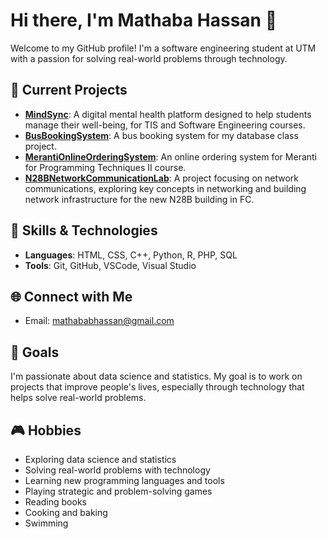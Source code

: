 # Hi there, I'm Mathaba Hassan 👋

Welcome to my GitHub profile! I'm a software engineering student at UTM with a passion for solving real-world problems through technology.

## 🌱 Current Projects
- **[MindSync](https://github.com/mathababhassan/MindSync)**: A digital mental health platform designed to help students manage their well-being, for TIS and Software Engineering courses.
- **[BusBookingSystem](https://github.com/mathababhassan/BusBookingSystem)**: A bus booking system for my database class project.
- **[MerantiOnlineOrderingSystem](https://github.com/mathababhassan/MerantiOnlineOrderingSystem)**: An online ordering system for Meranti for Programming Techniques II course.
- **[N28BNetworkCommunicationLab](https://github.com/mathababhassan/N28BNetworkCommunicationLab)**: A project focusing on network communications, exploring key concepts in networking and building network infrastructure for the new N28B building in FC.
## 🚀 Skills & Technologies
- **Languages**: HTML, CSS, C++, Python, R, PHP, SQL
- **Tools**: Git, GitHub, VSCode, Visual Studio

## 🌐 Connect with Me
- Email: [mathababhassan@gmail.com](mailto:mathababhassan@gmail.com)
  
## 🎯 Goals
I'm passionate about data science and statistics. My goal is to work on projects that improve people's lives, especially through technology that helps solve real-world problems.

## 🎮 Hobbies
- Exploring data science and statistics
- Solving real-world problems with technology
- Learning new programming languages and tools
- Playing strategic and problem-solving games
- Reading books
- Cooking and baking
- Swimming
